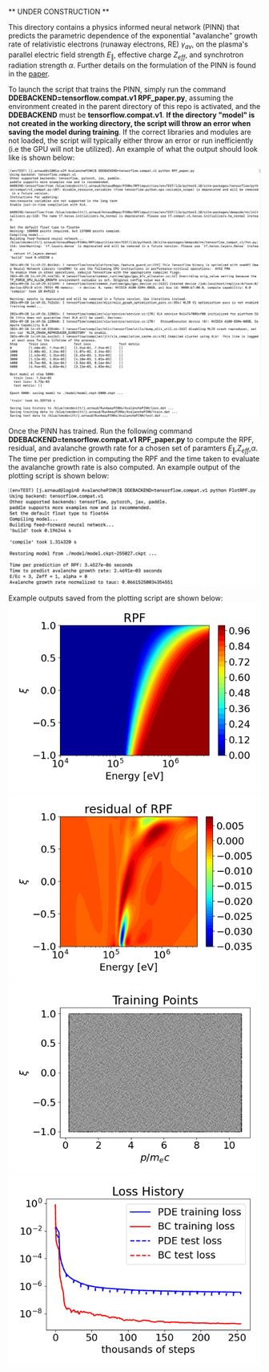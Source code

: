 ** UNDER CONSTRUCTION **

This directory contains a physics informed neural network (PINN) that predicts the parametric dependence of the exponential "avalanche" growth rate of relativistic electrons (runaway electrons, RE) $\gamma_{av}$, on the plasma's parallel electric field strength $E_\Vert$, effective charge $Z_{eff}$, and synchrotron radiation strength $\alpha$. Further details on the formulation of the PINN is found in the [paper](https://doi.org/10.1017/S0022377824000679). 

To launch the script that trains the PINN, simply run the command **DDEBACKEND=tensorflow.compat.v1 RPF_paper.py**, assuming the environment created in the parent directory of this repo is activated, and the **DDEBACKEND** must be **tensorflow.compat.v1**. **If the directory "model" is not created in the working directory, the script will throw an error when saving the model during training**. If the correct libraries and modules are not loaded, the script will typically either throw an error or run inefficiently (i.e the GPU will not be utilized). An example of what the output should look like is shown below:

![TrainingOutput](TrainingOutput.png)

Once the PINN has trained. Run the following command **DDEBACKEND=tensorflow.compat.v1 RPF_paper.py** to compute the RPF, residual, and avalanche growth rate for a chosen set of paramters $E_\Vert$,$Z_{eff}$,$\alpha$. The time per prediction in computing the RPF and the time taken to evaluate the avalanche growth rate is also computed. An example output of the plotting script is shown below:

![PlottingOutput](PlottingOutput.png)

Example outputs saved from the plotting script are shown below:
![RPF](RPF.png) ![Res](Residual.png)
![TrainingPoints](TrainingPoints.png) ![LossHistory](LossHistory.png)
